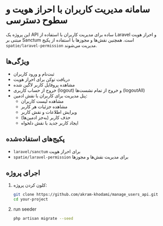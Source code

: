 # سامانه مدیریت کاربران با احراز هویت و سطوح دسترسی

این پروژه یک API ساده برای مدیریت کاربران با استفاده از Laravel و احراز هویت مبتنی بر Sanctum است. همچنین نقش‌ها و مجوزها با استفاده از پکیج `spatie/laravel-permission` مدیریت می‌شوند.

## ویژگی‌ها

- ثبت‌نام و ورود کاربران
- دریافت توکن برای احراز هویت
- مشاهده پروفایل کاربر لاگین شده
- خروج از حساب کاربری (logout) و خروج از تمام نشست‌ها (logoutAll)
- پنل مدیریت برای کاربران با نقش ادمین:
  - مشاهده لیست کاربران
  - مشاهده جزئیات هر کاربر
  - ویرایش اطلاعات و نقش کاربر
  - حذف کاربر (به‌جز ادمین‌ها)
  - ایجاد کاربر جدید با نقش دلخواه

## پکیج‌های استفاده‌شده

- `laravel/sanctum` برای احراز هویت
- `spatie/laravel-permission` برای مدیریت نقش‌ها و مجوزها

## اجرای پروژه

1. کلون کردن پروژه:
   ```bash
   git clone https://github.com/akram-khodami/manage_users_api.git
   cd your-project

2. run seeder
   ```bash
   php artisan migrate --seed   
